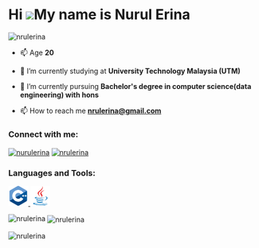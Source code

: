 Hi ![](https://user-images.githubusercontent.com/18350557/176309783-0785949b-9127-417c-8b55-ab5a4333674e.gif)My name is Nurul Erina 
===================================================================================================================================
<p align="left"> <img src="https://komarev.com/ghpvc/?username=nrulerina&label=Profile%20views&color=0e75b6&style=flat" alt="nrulerina" /> </p>

- 📫 Age **20**

- 🔭 I’m currently studying at **University Technology Malaysia (UTM)**

- 🌱 I’m currently pursuing **Bachelor's degree in computer science(data engineering) with hons**

- 📫 How to reach me **nrulerina@gmail.com**

<h3 align="left">Connect with me:</h3>
<p align="left">
<a href="https://www.linkedin.com/in/nurul-erina-343296262/" target="blank"><img align="center" src="https://raw.githubusercontent.com/rahuldkjain/github-profile-readme-generator/master/src/images/icons/Social/linked-in-alt.svg" alt="nurulerina" height="30" width="40" /></a>
<a href="https://www.instagram.com/nrulerina/" target="blank"><img align="center" src="https://raw.githubusercontent.com/rahuldkjain/github-profile-readme-generator/master/src/images/icons/Social/instagram.svg" alt="nrulerina" height="30" width="40" /></a>
</p>

<h3 align="left">Languages and Tools:</h3>
<p align="left"> <a href="https://www.w3schools.com/cpp/" target="_blank" rel="noreferrer"> <img src="https://raw.githubusercontent.com/devicons/devicon/master/icons/cplusplus/cplusplus-original.svg" alt="cplusplus" width="40" height="40"/> </a> <a href="https://www.java.com" target="_blank" rel="noreferrer"> <img src="https://raw.githubusercontent.com/devicons/devicon/master/icons/java/java-original.svg" alt="java" width="40" height="40"/> </a> </p>


<p><img align="left" src="https://github-readme-stats.vercel.app/api/top-langs?username=nrulerina&show_icons=true&locale=en&layout=compact" alt="nrulerina" /></p>

<p>&nbsp;<img align="center" src="https://github-readme-stats.vercel.app/api?username=nrulerina&show_icons=true&locale=en" alt="nrulerina" /></p>

<p><img align="center" src="https://github-readme-streak-stats.herokuapp.com/?user=nrulerina&" alt="nrulerina" /></p>




